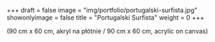 +++
draft = false
image = "img/portfolio/portugalski-surfista.jpg"
showonlyimage = false
title = "Portugalski Surfista"
weight = 0
+++

(90 cm x 60 cm, akryl na płótnie / 90 cm x 60 cm, acrylic on canvas)

